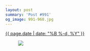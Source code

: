```yaml
---
layout: post
summary: 'Post #991'
og_image: 991-960.jpg
---
```


<div class="post">
 <time>
  <a href="/991">
   {{ page.date | date: "%B %-d, %Y" }}
  </a>
 </time>
 <a href="/991">
  <figure data-taken="10/13/2019">
   <img sizes="(min-width: 700px) 50vw, calc(100vw - 2rem)" src="{{ site.assets_url }}/991-480.jpg" srcset="{{ site.assets_url }}/991-240.jpg 240w, {{ site.assets_url }}/991-480.jpg 480w, {{ site.assets_url }}/991-720.jpg 720w, {{ site.assets_url }}/991-960.jpg 960w"/>
  </figure>
 </a>
</div>
